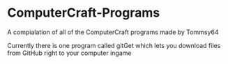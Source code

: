 ComputerCraft-Programs
======================

A compialation of all of the ComputerCraft programs made by Tommsy64

Currently there is one program called gitGet which lets you download files from GitHub right to your computer ingame
